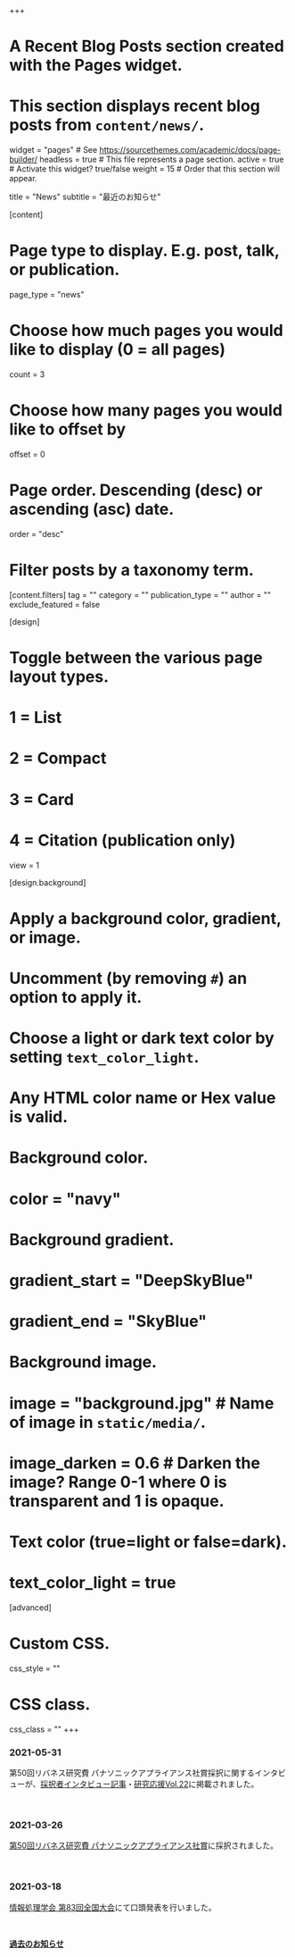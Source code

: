 +++
# A Recent Blog Posts section created with the Pages widget.
# This section displays recent blog posts from `content/news/`.

widget = "pages"  # See https://sourcethemes.com/academic/docs/page-builder/
headless = true  # This file represents a page section.
active = true  # Activate this widget? true/false
weight = 15  # Order that this section will appear.

title = "News"
subtitle = "最近のお知らせ"

[content]
  # Page type to display. E.g. post, talk, or publication.
  page_type = "news"
  
  # Choose how much pages you would like to display (0 = all pages)
  count = 3
  
  # Choose how many pages you would like to offset by
  offset = 0

  # Page order. Descending (desc) or ascending (asc) date.
  order = "desc"

  # Filter posts by a taxonomy term.
  [content.filters]
    tag = ""
    category = ""
    publication_type = ""
    author = ""
    exclude_featured = false
  
[design]
  # Toggle between the various page layout types.
  #   1 = List
  #   2 = Compact
  #   3 = Card
  #   4 = Citation (publication only)
  view = 1
  
[design.background]
  # Apply a background color, gradient, or image.
  #   Uncomment (by removing `#`) an option to apply it.
  #   Choose a light or dark text color by setting `text_color_light`.
  #   Any HTML color name or Hex value is valid.
  
  # Background color.
  # color = "navy"
  
  # Background gradient.
  # gradient_start = "DeepSkyBlue"
  # gradient_end = "SkyBlue"
  
  # Background image.
  # image = "background.jpg"  # Name of image in `static/media/`.
  # image_darken = 0.6  # Darken the image? Range 0-1 where 0 is transparent and 1 is opaque.

  # Text color (true=light or false=dark).
  # text_color_light = true  
  
[advanced]
 # Custom CSS. 
 css_style = ""
 
 # CSS class.
 css_class = ""
+++
### 2021-05-31
第50回リバネス研究費 パナソニックアプライアンス社賞採択に関するインタビューが、[採択者インタビュー記事](https://r.lne.st/2021/05/31/50-panasonicap_kuroda/)・[研究応援Vol.22](https://lne.st/business/publishing/kenkyu/)に掲載されました。

<br>

### 2021-03-26
[第50回リバネス研究費 パナソニックアプライアンス社賞](https://r.lne.st/2021/03/26/50th_panasonic_result/)に採択されました。

<br>

### 2021-03-18
[情報処理学会 第83回全国大会](https://www.ipsj.or.jp/event/taikai/83/index.html)にて口頭発表を行いました。

<br>

<b>[過去のお知らせ](news)</b> <i class="fas fa-angle-right"></i>